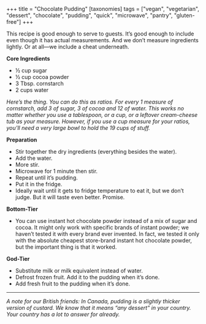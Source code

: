 +++
title = "Chocolate Pudding"
[taxonomies]
tags = ["vegan", "vegetarian", "dessert", "chocolate", "pudding", "quick", "microwave", "pantry", "gluten-free"]
+++

This recipe is good enough to serve to guests. It’s good enough to include even though it has actual measurements. And we don’t measure ingredients lightly. Or at all—we include a cheat underneath.

**Core Ingredients**
- ½ cup sugar
- ½ cup cocoa powder
- 3 Tbsp. cornstarch
- 2 cups water

_Here’s the thing. You can do this as ratios. For every 1 measure of cornstarch, add 3 of sugar, 3 of cocoa and 12 of water. This works no matter whether you use a tablespoon, or a cup, or a leftover cream-cheese tub as your measure. However, if you use a cup measure for your ratios, you’ll need a very large bowl to hold the 19 cups of stuff._

**Preparation**
- Stir together the dry ingredients (everything besides the water).
- Add the water.
- More stir.
- Microwave for 1 minute then stir.
- Repeat until it’s pudding.
- Put it in the fridge.
- Ideally wait until it gets to fridge temperature to eat it, but we don’t judge. But it will taste even better. Promise.

**Bottom-Tier**
- You can use instant hot chocolate powder instead of a mix of sugar and cocoa. It might only work with specific brands of instant powder; we haven’t tested it with every brand ever invented. In fact, we tested it only with the absolute cheapest store-brand instant hot chocolate powder, but the important thing is that it worked.

**God-Tier**
- Substitute milk or milk equivalent instead of water.
- Defrost frozen fruit. Add it to the pudding when it’s done.
- Add fresh fruit to the pudding when it’s done.

---
_A note for our British friends: In Canada, pudding is a slightly thicker version of custard. We know that it means “any dessert” in your country. Your country has a lot to answer for already._